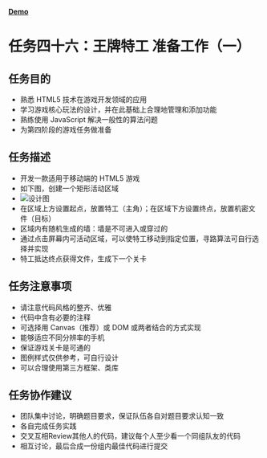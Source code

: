 [**Demo**](http://hellozts4120.github.io/IFE-2016/task3/serial3/Project46/index.html)

# 任务四十六：王牌特工 准备工作（一）

## 任务目的

 - 熟悉 HTML5 技术在游戏开发领域的应用
 - 学习游戏核心玩法的设计，并在此基础上合理地管理和添加功能
 - 熟练使用 JavaScript 解决一般性的算法问题
 - 为第四阶段的游戏任务做准备

## 任务描述

 - 开发一款适用于移动端的 HTML5 游戏
 - 如下图，创建一个矩形活动区域
 - ![设计图](http://7xrp04.com1.z0.glb.clouddn.com/task_3_46_1.png)
 - 在区域上方设置起点，放置特工（主角）；在区域下方设置终点，放置机密文件（目标）
 - 区域内有随机生成的墙：墙是不可进入或穿过的
 - 通过点击屏幕内可活动区域，可以使特工移动到指定位置，寻路算法可自行选择并实现
 - 特工抵达终点获得文件，生成下一个关卡
 
## 任务注意事项

 - 请注意代码风格的整齐、优雅
 - 代码中含有必要的注释
 - 可选择用 Canvas（推荐）或 DOM 或两者结合的方式实现
 - 能够适应不同分辨率的手机
 - 保证游戏关卡是可通的
 - 图例样式仅供参考，可自行设计
 - 可以合理使用第三方框架、类库

## 任务协作建议

 - 团队集中讨论，明确题目要求，保证队伍各自对题目要求认知一致
 - 各自完成任务实践
 - 交叉互相Review其他人的代码，建议每个人至少看一个同组队友的代码
 - 相互讨论，最后合成一份组内最佳代码进行提交
